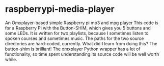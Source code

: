 # raspberrypi-media-player
An Omxplayer-based simple Raspberry pi mp3 and mpg player
This code is for a Raspberry Pi with the Button-SHIM, which gives you 5 buttons and some LEDs.
It is written for two playlists, because I sometimes listen to spoken courses and sometimes music. The paths for the two source directories are hard-coded, currently.
What did I learn from doing this?
The button-shim is brilliant!
The omxplayer Python wrapper has a lot of functionality, so time spent understanding its source code will be well worth while. 
